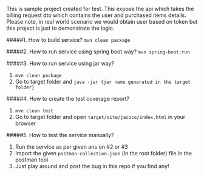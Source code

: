 This is sample project created for test. This expose the api which takes the billing request dto which contains the user and purchased items details. 
Please note, in real world scenario we would obtain user based on token but this project is just to demonstrate the logic.   

#####1. How to build service?
`mvn clean package`

#####2. How to run service using spring boot way?
`mvn spring-boot:run`

#####3. How to run service using jar way?
1. `mvn clean package`
2. Go to target folder and `java -jar {jar name generated in the target folder}`

#####4. How to create the test coverage report?
1. `mvn clean test`
2. Go to target folder and open `target/site/jacoco/index.html` in your browser

#####5. How to test the service manually?
1. Run the service as per given ans on #2 or #3
2. Import the given `postman-collection.json` (in the root folder) file in the postman tool
3. Just play around and post the bug in this repo if you find any!




